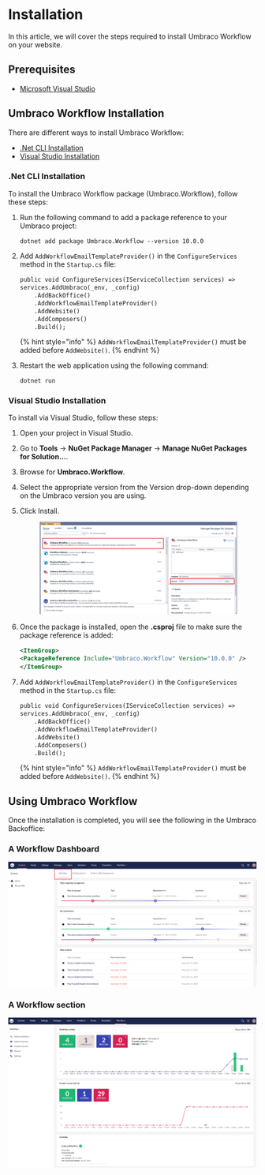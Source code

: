 # Installation

In this article, we will cover the steps required to install Umbraco Workflow on your website.

## Prerequisites

* [Microsoft Visual Studio](https://visualstudio.microsoft.com/)

## Umbraco Workflow Installation

There are different ways to install Umbraco Workflow:

* [.Net CLI Installation](installing-workflow.md#net-cli-installation)
* [Visual Studio Installation](installing-workflow.md#visual-studio-installation)

### .Net CLI Installation

To install the Umbraco Workflow package (Umbraco.Workflow), follow these steps:

1. Run the following command to add a package reference to your Umbraco project:

    ```
    dotnet add package Umbraco.Workflow --version 10.0.0
    ```

2. Add `AddWorkflowEmailTemplateProvider()` in the `ConfigureServices` method in the `Startup.cs` file:

    ```
    public void ConfigureServices(IServiceCollection services) => 
	services.AddUmbraco(_env, _config)
		.AddBackOffice()
		.AddWorkflowEmailTemplateProvider()
        .AddWebsite()
		.AddComposers()
        .Build();
    ```

    {% hint style="info" %}
    `AddWorkflowEmailTemplateProvider()` must be added before `AddWebsite()`.
    {% endhint %}

3. Restart the web application using the following command:

    ```
    dotnet run
    ```

### Visual Studio Installation

To install via Visual Studio, follow these steps:

1. Open your project in Visual Studio.
2. Go to **Tools** -> **NuGet Package Manager** -> **Manage NuGet Packages for Solution...**.
3. Browse for **Umbraco.Workflow**.
4. Select the appropriate version from the Version drop-down depending on the Umbraco version you are using.
5. Click Install.

    <figure><img src="images/VS_Installation_v10.png" alt=""><figcaption></figcaption></figure>
6. Once the package is installed, open the **.csproj** file to make sure the package reference is added:

    ```xml
    <ItemGroup>
    <PackageReference Include="Umbraco.Workflow" Version="10.0.0" />
    </ItemGroup>
    ```

7. Add `AddWorkflowEmailTemplateProvider()` in the `ConfigureServices` method in the `Startup.cs` file:

    ```
    public void ConfigureServices(IServiceCollection services) => 
	services.AddUmbraco(_env, _config)
		.AddBackOffice()
		.AddWorkflowEmailTemplateProvider()
        .AddWebsite()
		.AddComposers()
        .Build();
    ```

    {% hint style="info" %}
    `AddWorkflowEmailTemplateProvider()` must be added before `AddWebsite()`.
    {% endhint %}

## Using Umbraco Workflow

Once the installation is completed, you will see the following in the Umbraco Backoffice:

### A Workflow Dashboard

![Workflow dashboard](images/WorkflowDashboard_ContentSection.png)

### A Workflow section

![Workflow section](images/workflow-section.png)
